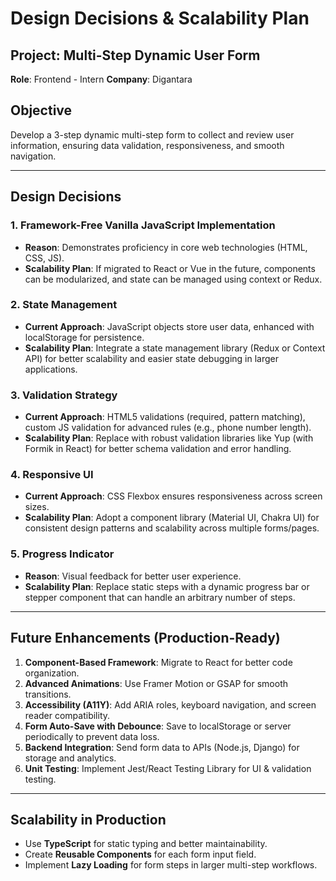 # Design Decisions & Scalability Plan

## Project: Multi-Step Dynamic User Form
**Role**: Frontend - Intern 
**Company**: Digantara  



## Objective
Develop a 3-step dynamic multi-step form to collect and review user information, ensuring data validation, responsiveness, and smooth navigation.

---

##  Design Decisions

### 1. **Framework-Free Vanilla JavaScript Implementation**
- **Reason**: Demonstrates proficiency in core web technologies (HTML, CSS, JS).
- **Scalability Plan**: If migrated to React or Vue in the future, components can be modularized, and state can be managed using context or Redux.

### 2. **State Management**
- **Current Approach**: JavaScript objects store user data, enhanced with localStorage for persistence.
- **Scalability Plan**: Integrate a state management library (Redux or Context API) for better scalability and easier state debugging in larger applications.

### 3. **Validation Strategy**
- **Current Approach**: HTML5 validations (required, pattern matching), custom JS validation for advanced rules (e.g., phone number length).
- **Scalability Plan**: Replace with robust validation libraries like Yup (with Formik in React) for better schema validation and error handling.

### 4. **Responsive UI**
- **Current Approach**: CSS Flexbox ensures responsiveness across screen sizes.
- **Scalability Plan**: Adopt a component library (Material UI, Chakra UI) for consistent design patterns and scalability across multiple forms/pages.

### 5. **Progress Indicator**
- **Reason**: Visual feedback for better user experience.
- **Scalability Plan**: Replace static steps with a dynamic progress bar or stepper component that can handle an arbitrary number of steps.

---

##  Future Enhancements (Production-Ready)
1. **Component-Based Framework**: Migrate to React for better code organization.
2. **Advanced Animations**: Use Framer Motion or GSAP for smooth transitions.
3. **Accessibility (A11Y)**: Add ARIA roles, keyboard navigation, and screen reader compatibility.
4. **Form Auto-Save with Debounce**: Save to localStorage or server periodically to prevent data loss.
5. **Backend Integration**: Send form data to APIs (Node.js, Django) for storage and analytics.
6. **Unit Testing**: Implement Jest/React Testing Library for UI & validation testing.

---

##  Scalability in Production
- Use **TypeScript** for static typing and better maintainability.
- Create **Reusable Components** for each form input field.
- Implement **Lazy Loading** for form steps in larger multi-step workflows.
